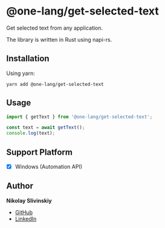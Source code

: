 # @one-lang/get-selected-text

Get selected text from any application.

The library is written in Rust using napi-rs.

## Installation

Using yarn:
```
yarn add @one-lang/get-selected-text
```

## Usage

```js
import { getText } from '@one-lang/get-selected-text';

const text = await getText();
console.log(text);
```

## Support Platform

- [x] Windows (Automation API)

## Author

**Nikolay Slivinskiy**

- [GitHub](https://github.com/q-sn)
- [LinkedIn](https://www.linkedin.com/in/nikolay-slivinsky)